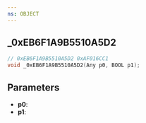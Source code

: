 ```yaml
---
ns: OBJECT
---
```

## _0xEB6F1A9B5510A5D2

```c
// 0xEB6F1A9B5510A5D2 0xAF016CC1
void _0xEB6F1A9B5510A5D2(Any p0, BOOL p1);
```


## Parameters
* **p0**: 
* **p1**: 

